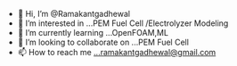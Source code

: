 - 👋 Hi, I’m @Ramakantgadhewal
- 👀 I’m interested in ...PEM Fuel Cell /Electrolyzer Modeling
- 🌱 I’m currently learning ...OpenFOAM,ML
- 💞️ I’m looking to collaborate on ...PEM Fuel Cell
- 📫 How to reach me ...ramakantgadhewal@gmail.com

<!---
ramakantgadhewal/ramakantgadhewal is a ✨ special ✨ repository because its `README.md` (this file) appears on your GitHub profile.
You can click the Preview link to take a look at your changes.
--->
